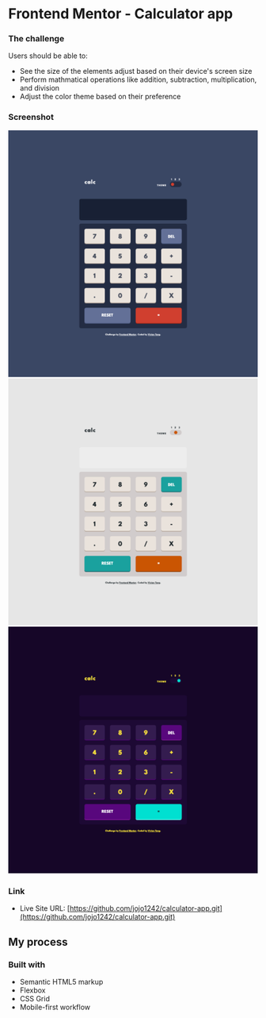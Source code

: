 # Frontend Mentor - Calculator app

### The challenge

Users should be able to:

- See the size of the elements adjust based on their device's screen size
- Perform mathmatical operations like addition, subtraction, multiplication, and division
- Adjust the color theme based on their preference

### Screenshot

![](./images/screenshot-theme1.png)
![](./images/screenshot-theme2.png)
![](./images/screenshot-theme3.png)

### Link

- Live Site URL: [https://github.com/jojo1242/calculator-app.git](https://github.com/jojo1242/calculator-app.git)

## My process

### Built with

- Semantic HTML5 markup
- Flexbox
- CSS Grid
- Mobile-first workflow
